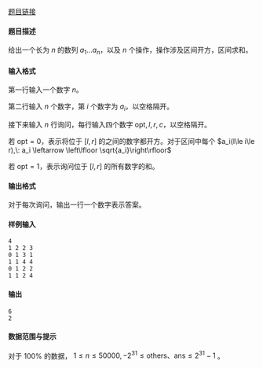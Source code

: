 [题目链接](https://loj.ac/p/6281) 

#### 题目描述

给出一个长为 $n$ 的数列 $a_1\ldots a_n$，以及 $n$ 个操作，操作涉及区间开方，区间求和。

#### 输入格式

第一行输入一个数字 $n$。

第二行输入 $n$ 个数字，第 $i$ 个数字为 $a_i$，以空格隔开。

接下来输入 $n$ 行询问，每行输入四个数字 $\mathrm{opt}, l, r, c$，以空格隔开。

若 $\mathrm{opt} = 0$，表示将位于 $[l, r]$ 的之间的数字都开方。对于区间中每个 $a_i(l\le i\le r),\: a_i \leftarrow \left\lfloor \sqrt{a_i}\right\rfloor$

若 $\mathrm{opt} = 1$，表示询问位于 $[l, r]$ 的所有数字的和。

#### 输出格式

对于每次询问，输出一行一个数字表示答案。

#### 样例输入

```
4
1 2 2 3
0 1 3 1
1 1 4 4
0 1 2 2
1 1 2 4

```

#### 输出

```
6
2

```

#### 数据范围与提示

对于 $100\%$ 的数据， $1 \leq n \leq 50000, -2^{31} \leq \mathrm{others}、 \mathrm{ans} \leq 2^{31}-1$ 。
